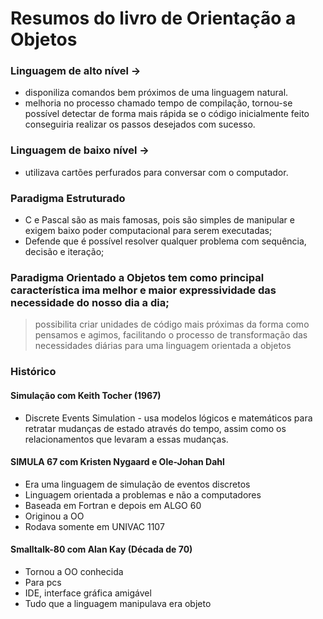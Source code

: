 # Resumos do livro de Orientação a Objetos

### Linguagem de alto nível -> 
- disponiliza comandos bem próximos de uma linguagem natural. 
- melhoria no processo chamado tempo de compilação, tornou-se possível detectar de forma mais rápida se o código inicialmente feito conseguiria realizar os passos desejados com sucesso.
### Linguagem de baixo nível -> 
- utilizava cartões perfurados para conversar com o computador.
### Paradigma Estruturado
- C e Pascal são as mais famosas, pois são simples de manipular e exigem baixo 	poder computacional para serem executadas;
- Defende que é possível resolver qualquer problema com sequência, decisão e iteração;
### Paradigma Orientado a Objetos tem como principal característica ima melhor e maior expressividade das necessidade do nosso dia a dia;
> possibilita criar unidades de código mais próximas da forma como pensamos e agimos, facilitando o processo de transformação das necessidades diárias para uma linguagem orientada a objetos

### Histórico
#### Simulação com Keith Tocher (1967)
- Discrete Events Simulation - usa modelos lógicos e matemáticos para retratar mudanças de estado através do tempo, assim como os relacionamentos que levaram a essas mudanças.
#### SIMULA 67 com Kristen Nygaard e Ole-Johan Dahl
- Era uma linguagem de simulação de eventos discretos
- Linguagem orientada a problemas e não a computadores
- Baseada em Fortran e depois em ALGO 60
- Originou a OO
- Rodava somente em UNIVAC 1107
#### Smalltalk-80 com Alan Kay (Década de 70)
- Tornou a OO conhecida
- Para pcs
- IDE, interface gráfica amigável
- Tudo que a linguagem manipulava era objeto
